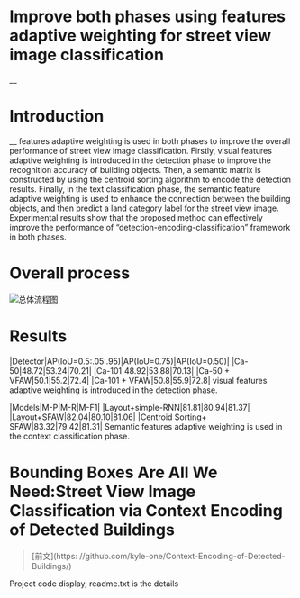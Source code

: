 # Improve both phases using features adaptive weighting for street view image classification
__
# Introduction
__
  features adaptive weighting is used in both phases to improve the overall performance of street view image classification. Firstly, visual features adaptive weighting is introduced in the detection phase to improve the recognition accuracy of building objects. Then, a semantic matrix is constructed by using the centroid sorting algorithm to encode the detection results. Finally, in the text classification phase, the semantic feature adaptive weighting is used to enhance the connection between the building objects, and then predict a land category label for the street view image. Experimental results show that the proposed method can effectively improve the performance of “detection-encoding-classification” framework in both phases.

# Overall process 
![总体流程图](https://github.com/nuotian1096/Street-view-image-classification/edit/master/1.png)

# Results
|Detector|AP(IoU=0.5:.05:.95)|AP(IoU=0.75)|AP(IoU=0.50)|
|Ca-50|48.72|53.24|70.21|
|Ca-101|48.92|53.88|70.13|
|Ca-50 + VFAW|50.1|55.2|72.4|
|Ca-101 + VFAW|50.8|55.9|72.8|
visual features adaptive weighting is introduced in the detection phase.

|Models|M-P|M-R|M-F1|
|Layout+simple-RNN|81.81|80.94|81.37|
|Layout+SFAW|82.04|80.10|81.06|
|Centroid Sorting+ SFAW|83.32|79.42|81.31|
Semantic features adaptive weighting is used in the context classification phase.

# Bounding Boxes Are All We Need:Street View Image Classification via Context Encoding of Detected Buildings
>[前文](https:
//github.com/kyle-one/Context-Encoding-of-Detected-Buildings/)



Project code display, readme.txt is the details 






